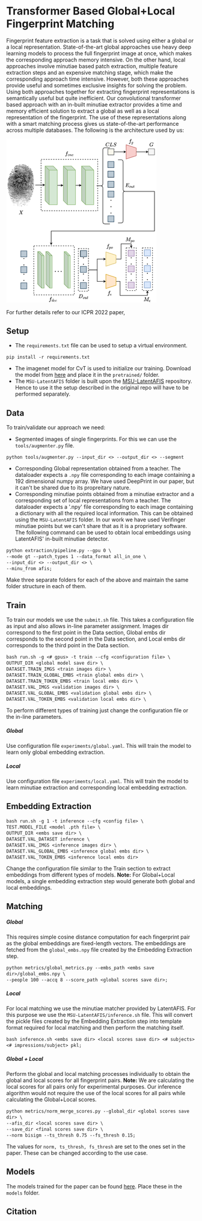 # Transformer Based Global+Local Fingerprint Matching
Fingerprint feature extraction is a task that is solved using either a global or a local representation. State-of-the-art global approaches use heavy deep learning models to process the full fingerprint image at once, which makes the corresponding approach memory intensive. On the other hand, local approaches involve minutiae based patch extraction, multiple feature extraction steps and an expensive matching stage, which make the corresponding approach time intensive. However, both these approaches provide useful and sometimes exclusive insights for solving the problem. Using both approaches together for extracting fingerprint representations is semantically useful but quite inefficient. Our convolutional transformer based approach with an in-built minutiae extractor provides a time and memory efficient solution to extract a global as well as a local representation of the fingerprint. The use of these representations along with a smart matching process gives us state-of-the-art performance across multiple databases.
The following is the architecture used by us:

<img src="figs/arch.png" alt="architecture" width="400"/>

For further details refer to our ICPR 2022 paper, 


## Setup
* The `requirements.txt` file can be used to setup a virtual environment.
```
pip install -r requirements.txt
```
* The imagenet model for CvT is used to initialize our training. Download the model from [here](https://iiitaphyd-my.sharepoint.com/:f:/g/personal/saraansh_tandon_research_iiit_ac_in/EriTwfzu6e5AmS_-VPSLt48BW1HX0IilyWbUm5KBZWmcSw?e=akMI5c) and place it in the `pretrained/` folder.
* The `MSU-LatentAFIS` folder is built upon the [MSU-LatentAFIS](https://github.com/prip-lab/MSU-LatentAFIS/tree/1d6e837651a1b5dac3bd48d672397f620bf9a0a5) repository. Hence to use it the setup described in the original repo will have to be performed separately.

## Data

To train/validate our approach we need:

* Segmented images of single fingerprints. For this we can use the `tools/augmenter.py` file.
```
python tools/augmenter.py --input_dir <> --output_dir <> --segment
```
* Corresponding Global representation obtained from a teacher. The dataloader expects a `.npy` file corresponding to each image containing a 192 dimensional numpy array. We have used DeepPrint in our paper, but it can't be shared due to its propreitary nature.
* Corresponding minutiae points obtained from a minutiae extractor and a corresponding set of local representations from a teacher. The dataloader expects a '.npy' file corresponding to each image containing a dictionary with all the required local information. This can be obtained using the `MSU-LatentAFIS` folder. In our work we have used Verifinger minutiae points but we can't share that as it is a proprietary software. The following command can be used to obtain local embeddings using LatentAFIS' in-built minutiae detector.
```
python extraction/pipeline.py --gpu 0 \
--mode gt --patch_types 1 --data_format all_in_one \
--input_dir <> --output_dir <> \
--minu_from afis;
```

Make three separate folders for each of the above and maintain the same folder structure in each of them.

## Train
To train our models we use the `submit.sh` file. This takes a configuration file as input and also allows in-line parameter assignment. Images dir correspond to the first point in the Data section, Global embs dir corresponds to the second point in the Data section, and Local embs dir corresponds to the third point in the Data section.
```
bash run.sh -g <# gpus> -t train --cfg <configuration file> \
OUTPUT_DIR <global model save dir> \
DATASET.TRAIN_IMGS <train images dir> \
DATASET.TRAIN_GLOBAL_EMBS <train global embs dir> \
DATASET.TRAIN_TOKEN_EMBS <train local embs dir> \
DATASET.VAL_IMGS <validation images dir> \
DATASET.VAL_GLOBAL_EMBS <validation global embs dir> \
DATASET.VAL_TOKEN_EMBS <validation local embs dir> \
```
To perform different types of training just change the configuration file or the in-line parameters.


##### Global
Use configuration file `experiments/global.yaml`. This will train the model to learn only global embedding extraction.

##### Local
Use configuration file `experiments/local.yaml`. This will train the model to learn minutiae extraction and corresponding local embedding extraction.


## Embedding Extraction
```
bash run.sh -g 1 -t inference --cfg <config file> \
TEST.MODEL_FILE <model .pth file> \
OUTPUT_DIR <embs save dir> \
DATASET.VAL_DATASET inference \
DATASET.VAL_IMGS <inference images dir> \
DATASET.VAL_GLOBAL_EMBS <inference global embs dir> \
DATASET.VAL_TOKEN_EMBS <inference local embs dir>
```
Change the configuration file similar to the Train section to extract embeddings from different types of models.
**Note:** For Global+Local models,  a single embedding extraction step would generate both global and local embeddings.

## Matching
##### Global
This requires simple cosine distance computation for each fingerprint pair as the global embeddings are fixed-length vectors. The embeddings are fetched from the `global_embs.npy` file created by the Embedding Extraction step.
```
python metrics/global_metrics.py --embs_path <embs save dir>/global_embs.npy \
--people 100 --accq 8 --score_path <global scores save dir>;
```
##### Local
For local matching we use the minutiae matcher provided by LatentAFIS. For this purpose we use the `MSU-LatentAFIS/inference.sh` file. This will convert the pickle files created by the Embedding Extraction step into template format required for local matching and then perform the matching itself.
```
bash inference.sh <embs save dir> <local scores save dir> <# subjects> <# impressions/subject> pkl;
```

##### Global + Local
Perform the global and local matching processes individually to obtain the global and local scores for all fingerprint pairs. 
**Note:** We are calculating the local scores for all pairs only for experimental purposes. Our inference algorithm would not require the use of the local scores for all pairs while calculating the Global+Local scores.
```
python metrics/norm_merge_scores.py --global_dir <global scores save dir> \
--afis_dir <local scores save dir> \
--save_dir <final scores save dir> \
--norm bisigm --ts_thresh 0.75 --fs_thresh 0.15;
```
The values for `norm, ts_thresh, fs_thresh` are set to the ones set in the paper. These can be changed according to the use case.

## Models
The models trained for the paper can be found [here](https://iiitaphyd-my.sharepoint.com/:f:/g/personal/saraansh_tandon_research_iiit_ac_in/Eo2XSZm0gOxKhm11EH8_SygBI33Vc1jtYjlFbwUDgnNSKg?e=Sm1UK8). Place these in the `models` folder.

## Citation


<!-- ## Welcome to GitHub Pages

You can use the [editor on GitHub](https://github.com/saraansh1999/global-plus-local-fp-transformer/edit/main/docs/index.md) to maintain and preview the content for your website in Markdown files.

Whenever you commit to this repository, GitHub Pages will run [Jekyll](https://jekyllrb.com/) to rebuild the pages in your site, from the content in your Markdown files.

### Markdown

Markdown is a lightweight and easy-to-use syntax for styling your writing. It includes conventions for

```markdown
Syntax highlighted code block

# Header 1
## Header 2
### Header 3

- Bulleted
- List

1. Numbered
2. List

**Bold** and _Italic_ and `Code` text

[Link](url) and ![Image](src)
```

For more details see [Basic writing and formatting syntax](https://docs.github.com/en/github/writing-on-github/getting-started-with-writing-and-formatting-on-github/basic-writing-and-formatting-syntax).

### Jekyll Themes

Your Pages site will use the layout and styles from the Jekyll theme you have selected in your [repository settings](https://github.com/saraansh1999/global-plus-local-fp-transformer/settings/pages). The name of this theme is saved in the Jekyll `_config.yml` configuration file.

### Support or Contact

Having trouble with Pages? Check out our [documentation](https://docs.github.com/categories/github-pages-basics/) or [contact support](https://support.github.com/contact) and we’ll help you sort it out.
 -->
